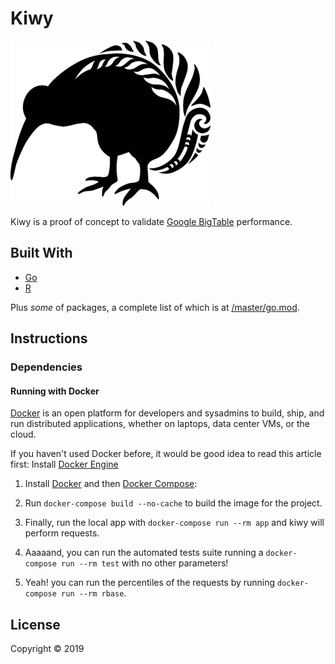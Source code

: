 # Kiwy

![kiwi](https://github.com/michelsazevedo/kiwy/blob/master/resources/kiwi.png)

Kiwy is a proof of concept to validate [Google BigTable](https://cloud.google.com/bigtable/) performance.

## Built With

- [Go](https://golang.org/)
- [R](https://www.r-project.org/)

Plus *some* of packages, a complete list of which is at [/master/go.mod](https://github.com/michelsazevedo/kiwy/blob/master/go.mod).

## Instructions

### Dependencies

#### Running with Docker
[Docker](www.docker.com) is an open platform for developers and sysadmins to build, ship, and run distributed applications, whether on laptops, data center VMs, or the cloud.

If you haven't used Docker before, it would be good idea to read this article first: Install [Docker Engine](https://docs.docker.com/engine/installation/)

1. Install [Docker](https://www.docker.com/what-docker) and then [Docker Compose](https://docs.docker.com/compose/):

2. Run `docker-compose build --no-cache` to build the image for the project.

3. Finally, run the local app with `docker-compose run --rm app` and kiwy will perform requests.

4. Aaaaand, you can run the automated tests suite running a `docker-compose run --rm test` with no other parameters!

5. Yeah! you can run the percentiles of the requests by running `docker-compose run --rm rbase`.

## License
Copyright © 2019
